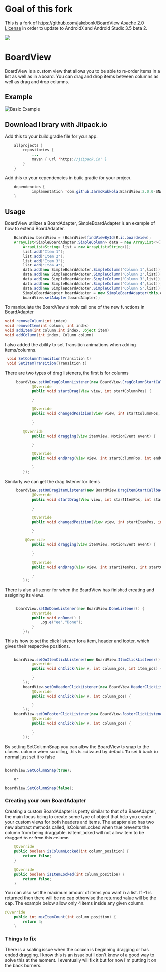 # Goal of this fork

This is a fork of https://github.com/jakebonk/BoardView [Apache 2.0 License](https://www.apache.org/licenses/LICENSE-2.0.html) in order to update to AndroidX and Android Studio 3.5 beta 2.

[![](https://jitpack.io/v/jakebonk/BoardView.svg)](https://jitpack.io/#jakebonk/BoardView)

# BoardView

BoardView is a custom view that allows you to be able to re-order items in a list as well as in a board. You can drag and drop items between columns as well as drag and drop columns.

## Example

![Basic Example](https://thumbs.gfycat.com/DeadUntidyHartebeest-size_restricted.gif)

## Download library with Jitpack.io

Add this to your build.gradle file for your app.

```java
	allprojects {
		repositories {
			...
			maven { url 'https://jitpack.io' }
		}
	}
```

Add this to your dependencies in build.gradle for your project.

```java
	dependencies {
	        implementation 'com.github.JarmoKukkola:BoardView:2.0.0-SNAPSHOT'
	}
```

## Usage

BoardView utilizes a BoardAdapter, SimpleBoardAdapter is an example of how to extend BoardAdapter.

```java
	BoardView boardView = (BoardView)findViewById(R.id.boardview);
	ArrayList<SimpleBoardAdapter.SimpleColumn> data = new ArrayList<>();
        ArrayList<String> list = new ArrayList<String>();
        list.add("Item 1");
        list.add("Item 2");
        list.add("Item 3");
        list.add("Item 4");
        data.add(new SimpleBoardAdapter.SimpleColumn("Column 1",list));
        data.add(new SimpleBoardAdapter.SimpleColumn("Column 2",list));
        data.add(new SimpleBoardAdapter.SimpleColumn("Column 3",list));
        data.add(new SimpleBoardAdapter.SimpleColumn("Column 4",list));
        data.add(new SimpleBoardAdapter.SimpleColumn("Column 5",list));
        SimpleBoardAdapter boardAdapter = new SimpleBoardAdapter(this,data);
        boardView.setAdapter(boardAdapter);
```

To manipulate the BoardView simply call one of the new functions in BoardAdapter

```java
void removeColumn(int index)
void removeItem(int column, int index)
void addItem(int column,int index, Object item)
void addColumn(int index, Column column)
```

I also added the ability to set Transition animations when adding items/columns.

```java
 void SetColumnTransition(Transition t)
 void SetItemTransition(Transition t)
```

There are two types of drag listeners, the first is for columns

```java
	 boardView.setOnDragColumnListener(new BoardView.DragColumnStartCallback() {
            @Override
            public void startDrag(View view, int startColumnPos) {

            }

            @Override
            public void changedPosition(View view, int startColumnPos, int newColumnPos) {

            }

	    @Override
            public void dragging(View itemView, MotionEvent event) {

            }

            @Override
            public void endDrag(View view, int startColumnPos, int endColumnPos) {

            }
        });
```

Similarly we can get the drag listener for items

```java
	 boardView.setOnDragItemListener(new BoardView.DragItemStartCallback() {
            @Override
            public void startDrag(View view, int startItemPos, int startColumnPos) {

            }

            @Override
            public void changedPosition(View view, int startItemPos, int startColumnPos, int newItemPos, int newColumnPos) {

            }

	     @Override
            public void dragging(View itemView, MotionEvent event) {

            }

            @Override
            public void endDrag(View view, int startItemPos, int startColumnPos, int endItemPos, int endColumnPos) {

            }
        });
```

There is also a listener for when the BoardView has finished creating and assigning its views.

```java

	 boardView.setOnDoneListener(new BoardView.DoneListener() {
            @Override
            public void onDone() {
                Log.e("ee","Done");
            }
        });

```

This is how to set the click listener for a item, header and footer, which gives their respective positions.

```java

	boardView.setOnItemClickListener(new BoardView.ItemClickListener() {
            @Override
            public void onClick(View v, int column_pos, int item_pos) {

            }
        });
        boardView.setOnHeaderClickListener(new BoardView.HeaderClickListener() {
            @Override
            public void onClick(View v, int column_pos) {

            }
        });
	boardView.setOnFooterClickListener(new BoardView.FooterClickListener() {
            @Override
            public void onClick(View v, int column_pos) {

            }
        });

```

By setting SetColumnSnap you can allow the BoardView to snap to the closest column when scrolling, this is activated by default. To set it back to normal just set it to false

```java

boardView.SetColumnSnap(true);

	or

boardView.SetColumnSnap(false);

```

### Creating your own BoardAdapter

Creating a custom BoardAdapter is pretty similar to that of a BaseAdapter, the main focus being to create some type of object that help you create your custom views for both headers and items.
The adapter also has two new abstract methods called, isColumnLocked when true prevents the column from being draggable. isItemLocked will not allow item to be dragged to or from this column.

```java
	@Override
	public boolean isColumnLocked(int column_position) {
		return false;
	}

	@Override
	public boolean isItemLocked(int column_position) {
		return false;
	}
```

You can also set the maximum amount of items you want in a list. If -1 is returned then there will be no cap otherwise the returned value will be the cap. The example below allow only 4 items inside any given column.

```java
@Override
    public int maxItemCount(int column_position) {
        return 4;
    }
```

### Things to fix

There is a scaling issue when the column is beginning dragging or has ended dragging. I know this is an issue but I don't know of a good way to solve this at the moment. I eventually will fix it but for now I'm putting it on the back burners.
